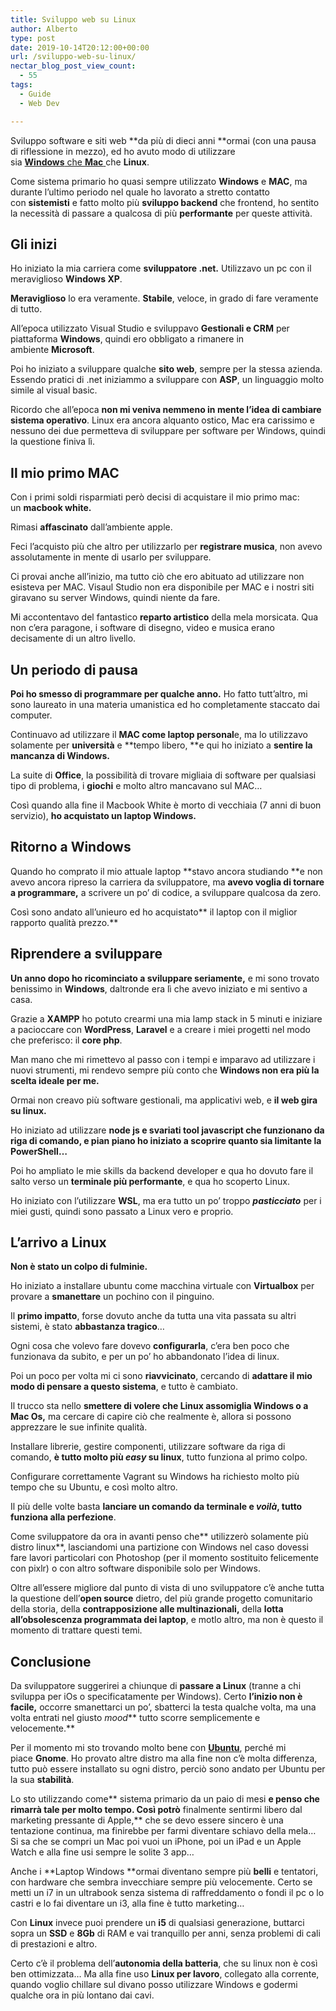 ```yaml
---
title: Sviluppo web su Linux
author: Alberto
type: post
date: 2019-10-14T20:12:00+00:00
url: /sviluppo-web-su-linux/
nectar_blog_post_view_count:
  - 55
tags:
  - Guide
  - Web Dev

---
```

Sviluppo software e siti web **da più di dieci anni **ormai (con una pausa di riflessione in mezzo), ed ho avuto modo di utilizzare sia [**Windows** che **Mac** ][1]che **Linux**.

Come sistema primario ho quasi sempre utilizzato **Windows** e **MAC**, ma durante l’ultimo periodo nel quale ho lavorato a stretto contatto con **sistemisti** e fatto molto più **sviluppo backend** che frontend, ho sentito la necessità di passare a qualcosa di più **performante** per queste attività.

## Gli inizi

Ho iniziato la mia carriera come **sviluppatore .net.** Utilizzavo un pc con il meraviglioso **Windows XP**.

**Meraviglioso** lo era veramente. **Stabile**, veloce, in grado di fare veramente di tutto.

All’epoca utilizzato Visual Studio e sviluppavo **Gestionali e CRM** per piattaforma **Windows**, quindi ero obbligato a rimanere in ambiente **Microsoft**.

Poi ho iniziato a sviluppare qualche **sito web**, sempre per la stessa azienda. Essendo pratici di .net iniziammo a sviluppare con **ASP**, un linguaggio molto simile al visual basic.

Ricordo che all’epoca **non mi veniva nemmeno in mente l’idea di cambiare sistema operativo**. Linux era ancora alquanto ostico, Mac era carissimo e nessuno dei due permetteva di sviluppare per software per Windows, quindi la questione finiva lì.

## Il mio primo MAC

Con i primi soldi risparmiati però decisi di acquistare il mio primo mac: un **macbook white.**

Rimasi **affascinato** dall’ambiente apple.

Feci l’acquisto più che altro per utilizzarlo per **registrare musica**, non avevo assolutamente in mente di usarlo per sviluppare.

Ci provai anche all’inizio, ma tutto ciò che ero abituato ad utilizzare non esisteva per MAC. Visaul Studio non era disponibile per MAC e i nostri siti giravano su server Windows, quindi niente da fare.

Mi accontentavo del fantastico **reparto artistico** della mela morsicata. Qua non c’era paragone, i software di disegno, video e musica erano decisamente di un altro livello.

## Un periodo di pausa

**Poi ho smesso di programmare per qualche anno.** Ho fatto tutt’altro, mi sono laureato in una materia umanistica ed ho completamente staccato dai computer.

Continuavo ad utilizzare il **MAC come laptop personal**e, ma lo utilizzavo solamente per **università** e **tempo libero, **e qui ho iniziato a **sentire la mancanza di Windows.**

La suite di **Office**, la possibilità di trovare migliaia di software per qualsiasi tipo di problema, i **giochi** e molto altro mancavano sul MAC…

Così quando alla fine il Macbook White è morto di vecchiaia (7 anni di buon servizio), **ho acquistato un laptop Windows.**

## Ritorno a Windows

Quando ho comprato il mio attuale laptop **stavo ancora studiando **e non avevo ancora ripreso la carriera da sviluppatore, ma **avevo voglia di tornare a programmare,** a scrivere un po’ di codice, a sviluppare qualcosa da zero.

Così sono andato all’unieuro ed ho acquistato** il laptop con il miglior rapporto qualità prezzo.**

## Riprendere a sviluppare

**Un anno dopo ho ricominciato a sviluppare seriamente,** e mi sono trovato benissimo in **Windows**, daltronde era lì che avevo iniziato e mi sentivo a casa.

Grazie a **XAMPP** ho potuto crearmi una mia lamp stack in 5 minuti e iniziare a pacioccare con **WordPress**, **Laravel** e a creare i miei progetti nel modo che preferisco: il **core php**.

Man mano che mi rimettevo al passo con i tempi e imparavo ad utilizzare i nuovi strumenti, mi rendevo sempre più conto che **Windows non era più la scelta ideale per me.**

Ormai non creavo più software gestionali, ma applicativi web, e **il web gira su linux.**

Ho iniziato ad utilizzare **node js **e svariati tool **javascript** che funzionano da riga di comando, e pian piano ho iniziato a scoprire quanto sia** limitante la PowerShell…**

Poi ho ampliato le mie skills da backend developer e qua ho dovuto fare il salto verso un **terminale più performante**, e qua ho scoperto Linux.

Ho iniziato con l’utilizzare **WSL**, ma era tutto un po’ troppo _**pasticciato**_ per i miei gusti, quindi sono passato a Linux vero e proprio.

## L’arrivo a Linux

**Non è stato un colpo di fulminie.**

Ho iniziato a installare ubuntu come macchina virtuale con **Virtualbox** per provare a **smanettare** un pochino con il pinguino.

Il **primo impatto**, forse dovuto anche da tutta una vita passata su altri sistemi, è stato **abbastanza tragico**…

Ogni cosa che volevo fare dovevo **configurarla**, c’era ben poco che funzionava da subito, e per un po’ ho abbandonato l’idea di linux.

Poi un poco per volta mi ci sono **riavvicinato**, cercando di **adattare il mio modo di pensare a questo sistema**, e tutto è cambiato.

Il trucco sta nello **smettere di volere che Linux assomiglia Windows o a Mac Os,** ma cercare di capire ciò che realmente è, allora si possono apprezzare le sue infinite qualità.

Installare librerie, gestire componenti, utilizzare software da riga di comando, **è tutto molto più _easy_ su linux**, tutto funziona al primo colpo.

Configurare correttamente Vagrant su Windows ha richiesto molto più tempo che su Ubuntu, e così molto altro.

Il più delle volte basta **lanciare un comando da terminale e _voilà_, tutto funziona alla perfezione**.

Come sviluppatore da ora in avanti penso che** utilizzerò solamente più distro linux**, lasciandomi una partizione con Windows nel caso dovessi fare lavori particolari con Photoshop (per il momento sostituito felicemente con pixlr) o con altro software disponibile solo per Windows.

Oltre all’essere migliore dal punto di vista di uno sviluppatore c’è anche tutta la questione dell’**open source** dietro, del più grande progetto comunitario della storia, della **contrapposizione alle multinazionali,** della **lotta all’obsolescenza programmata dei laptop**, e motlo altro, ma non è questo il momento di trattare questi temi.

## Conclusione

Da sviluppatore suggerirei a chiunque di **passare a Linux** (tranne a chi sviluppa per iOs o specificatamente per Windows). Certo **l’inizio non è facile,** occorre smanettarci un po’, sbatterci la testa qualche volta, ma una volta entrati nel giusto _mood_** tutto scorre semplicemente e velocemente.**

Per il momento mi sto trovando molto bene con **<a href="https://www.ubuntu-it.org/" rel="noreferrer noopener" target="_blank">Ubuntu</a>**, perché mi piace **Gnome**. Ho provato altre distro ma alla fine non c’è molta differenza, tutto può essere installato su ogni distro, perciò sono andato per Ubuntu per la sua **stabilità**.

Lo sto utilizzando come** sistema primario da un paio di mesi **e penso che rimarrà tale per molto tempo. Così potrò** finalmente sentirmi libero dal marketing pressante di Apple,** che se devo essere sincero è una tentazione continua, ma finirebbe per farmi diventare schiavo della mela… Si sa che se compri un Mac poi vuoi un iPhone, poi un iPad e un Apple Watch e alla fine usi sempre le solite 3 app…

Anche i **Laptop Windows **ormai diventano sempre più **belli** e tentatori, con hardware che sembra invecchiare sempre più velocemente. Certo se metti un i7 in un ultrabook senza sistema di raffreddamento o fondi il pc o lo castri e lo fai diventare un i3, alla fine è tutto marketing…

Con **Linux** invece puoi prendere un **i5** di qualsiasi generazione, buttarci sopra un **SSD** e **8Gb** di RAM e vai tranquillo per anni, senza problemi di cali di prestazioni e altro.

Certo c’è il problema dell’**autonomia della batteria**, che su linux non è così ben ottimizzata… Ma alla fine uso **Linux per lavoro**, collegato alla corrente, quando voglio chillare sul divano posso utilizzare Windows e godermi qualche ora in più lontano dai cavi.

 [1]: /windows-vs-mac-per-sviluppo-web-la-mia-esperienza/